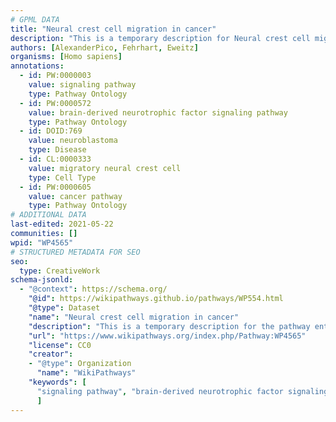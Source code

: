 ```yaml
---
# GPML DATA
title: "Neural crest cell migration in cancer"
description: "This is a temporary description for Neural crest cell migration in cancer"
authors: [AlexanderPico, Fehrhart, Eweitz]
organisms: [Homo sapiens]
annotations:
  - id: PW:0000003
    value: signaling pathway
    type: Pathway Ontology
  - id: PW:0000572
    value: brain-derived neurotrophic factor signaling pathway
    type: Pathway Ontology
  - id: DOID:769
    value: neuroblastoma
    type: Disease
  - id: CL:0000333
    value: migratory neural crest cell
    type: Cell Type
  - id: PW:0000605
    value: cancer pathway
    type: Pathway Ontology
# ADDITIONAL DATA
last-edited: 2021-05-22
communities: []
wpid: "WP4565"
# STRUCTURED METADATA FOR SEO
seo:
  type: CreativeWork
schema-jsonld:
  - "@context": https://schema.org/
    "@id": https://wikipathways.github.io/pathways/WP554.html
    "@type": Dataset
    "name": "Neural crest cell migration in cancer"
    "description": "This is a temporary description for the pathway entitled: Neural crest cell migration in cancer"
    "url": "https://www.wikipathways.org/index.php/Pathway:WP4565"
    "license": CC0
    "creator":
    - "@type": Organization
      "name": "WikiPathways"
    "keywords": [
      "signaling pathway", "brain-derived neurotrophic factor signaling pathway", "neuroblastoma", "migratory neural crest cell", "cancer pathway",
      ]
---
```

